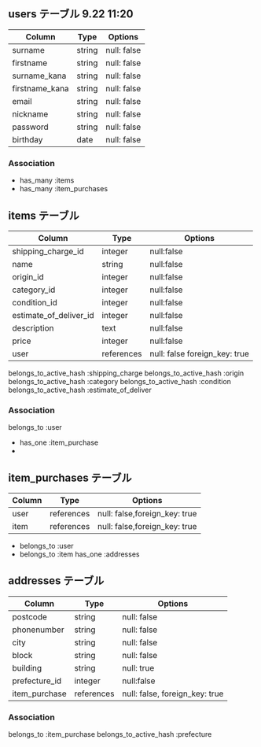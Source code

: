 ## users テーブル 9.22 11:20


| Column        | Type   | Options     |
| --------      | ------ | ----------- |
| surname       | string | null: false |
| firstname     | string | null: false |
| surname_kana  | string | null: false |
| firstname_kana| string | null: false |
| email         | string | null: false |
| nickname      | string | null: false |
| password      | string | null: false |
| birthday      | date   | null: false |



### Association

- has_many :items
- has_many :item_purchases 

## items テーブル

| Column        | Type   | Options                      |
| --------------| ------ | -----------------------------|
|shipping_charge_id|integer |null:false
| name          | string |null:false                    | 
| origin_id     | integer|null:false                    |
| category_id   | integer|null:false                    |
| condition_id  | integer|null:false                    |
| estimate_of_deliver_id|integer|null:false             |
| description   | text   |null:false                    |
| price         | integer|null:false                    |
| user          | references| null: false foreign_key: true|


belongs_to_active_hash :shipping_charge
belongs_to_active_hash :origin
belongs_to_active_hash :category
belongs_to_active_hash :condition
belongs_to_active_hash :estimate_of_deliver

### Association
  belongs_to :user
- has_one :item_purchase
- 

## item_purchases テーブル
| Column      | Type   | Options     |
| --------    | ------ | ----------- |
| user        | references | null: false,foreign_key: true |
| item        | references | null: false,foreign_key: true |

- belongs_to  :user
- belongs_to  :item
  has_one :addresses

## addresses テーブル

| Column          | Type       |Options                        
| -------         | ---------- |------------|
| postcode        | string    | null: false |
| phonenumber     | string    | null: false |
| city            | string    | null: false |
| block           | string    | null: false|
| building        | string     | null: true |
| prefecture_id   | integer     |null:false |
| item_purchase | references | null: false, foreign_key: true|

### Association

  belongs_to :item_purchase
  belongs_to_active_hash :prefecture



 
